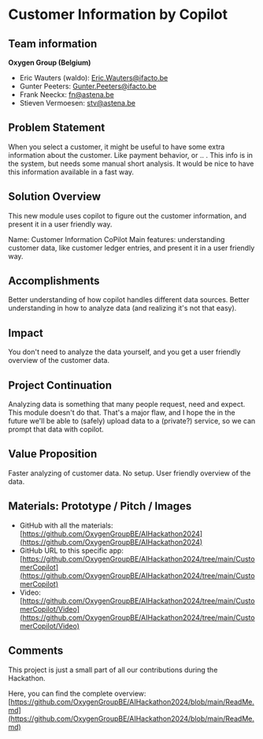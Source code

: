 # Customer Information by Copilot

## Team information  

**Oxygen Group (Belgium)**

- Eric Wauters (waldo): Eric.Wauters@ifacto.be
- Gunter Peeters: Gunter.Peeters@ifacto.be
- Frank Neeckx: fn@astena.be
- Stieven Vermoesen: stv@astena.be

## Problem Statement
When you select a customer, it might be useful to have some extra information about the customer.  Like payment behavior, or .. .  This info is in the system, but needs some manual short analysis.  It would be nice to have this information available in a fast way.

## Solution Overview
This new module uses copilot to figure out the customer information, and present it in a user friendly way.

Name: Customer Information CoPilot
Main features: understanding customer data, like customer ledger entries, and present it in a user friendly way.

## Accomplishments
Better understanding of how copilot handles different data sources.
Better understanding in how to analyze data (and realizing it's not that easy).

## Impact
You don't need to analyze the data yourself, and you get a user friendly overview of the customer data.

## Project Continuation
Analyzing data is something that many people request, need and expect.  This module doesn't do that.  That's a major flaw, and I hope the in the future we'll be able to (safely) upload data to a (private?) service, so we can prompt that data with copilot.

## Value Proposition
Faster analyzing of customer data.  No setup.  User friendly overview of the data.

## Materials: Prototype / Pitch / Images
- GitHub with all the materials: [https://github.com/OxygenGroupBE/AIHackathon2024](https://github.com/OxygenGroupBE/AIHackathon2024)
- GitHub URL to this specific app: [https://github.com/OxygenGroupBE/AIHackathon2024/tree/main/CustomerCopilot](https://github.com/OxygenGroupBE/AIHackathon2024/tree/main/CustomerCopilot)
- Video: [https://github.com/OxygenGroupBE/AIHackathon2024/tree/main/CustomerCopilot/Video](https://github.com/OxygenGroupBE/AIHackathon2024/tree/main/CustomerCopilot/Video)

## Comments
This project is just a small part of all our contributions during the Hackathon.  

Here, you can find the complete overview:  [https://github.com/OxygenGroupBE/AIHackathon2024/blob/main/ReadMe.md](https://github.com/OxygenGroupBE/AIHackathon2024/blob/main/ReadMe.md)